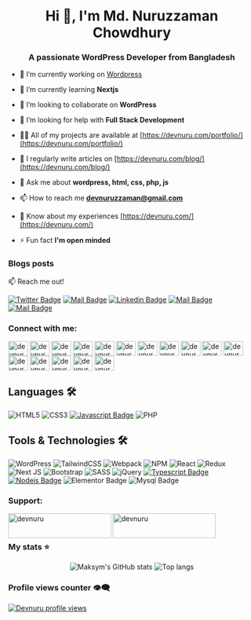 <h1 align="center">Hi 👋, I'm Md. Nuruzzaman Chowdhury</h1>
<h3 align="center">A passionate WordPress Developer from Bangladesh</h3>

- 🔭 I’m currently working on [Wordpress](https://github.com/WordPress/WordPress)

- 🌱 I’m currently learning **Nextjs**

- 👯 I’m looking to collaborate on **WordPress**

- 🤝 I’m looking for help with **Full Stack Development**

- 👨‍💻 All of my projects are available at [https://devnuru.com/portfolio/](https://devnuru.com/portfolio/)

- 📝 I regularly write articles on [https://devnuru.com/blog/](https://devnuru.com/blog/)

- 💬 Ask me about **wordpress, html, css, php, js**

- 📫 How to reach me **devnuruzzaman@gmail.com**

- 📄 Know about my experiences [https://devnuru.com/](https://devnuru.com/)

- ⚡ Fun fact **I'm open minded**

### Blogs posts
<!-- BLOG-POST-LIST:START -->
<!-- BLOG-POST-LIST:END -->


:mailbox: Reach me out!

[![Twitter Badge](https://img.shields.io/badge/-@devnuru-1ca0f1?style=flat&labelColor=1ca0f1&logo=twitter&logoColor=white&link=https://twitter.com/devnuru)](https://twitter.com/devnuru) 
[![Mail Badge](https://img.shields.io/badge/-Devnuru-e74c3c?style=flat&labelColor=e74c3c&logo=youtube&logoColor=white)](https://youtube.com/@devnuru?si=rYeYSkEaREqugOCt) 
[![Linkedin Badge](https://img.shields.io/badge/-Nuruzzaman_Chowdhury-0e76a8?style=flat&labelColor=0e76a8&logo=linkedin&logoColor=white)](https://www.linkedin.com/in/devnuru/) 
[![Mail Badge](https://img.shields.io/badge/-@Devnuru-e84393?style=flat&labelColor=e84393&logo=instagram&logoColor=white)](https://www.instagram.com/devnuru/) 
[![Mail Badge](https://img.shields.io/badge/-Devnuru-c0392b?style=flat&labelColor=c0392b&logo=gmail&logoColor=white)](mailto:haynuru@devnuru.com)

<h3 align="left">Connect with me:</h3>
<p align="left">
<a href="https://codepen.io/devnuru" target="blank"><img align="center" src="https://raw.githubusercontent.com/rahuldkjain/github-profile-readme-generator/master/src/images/icons/Social/codepen.svg" alt="devnuru" height="30" width="40" /></a>
<a href="https://dev.to/devnuru" target="blank"><img align="center" src="https://raw.githubusercontent.com/rahuldkjain/github-profile-readme-generator/master/src/images/icons/Social/devto.svg" alt="devnuru" height="30" width="40" /></a>
<a href="https://stackoverflow.com/users/devnuru" target="blank"><img align="center" src="https://raw.githubusercontent.com/rahuldkjain/github-profile-readme-generator/master/src/images/icons/Social/stack-overflow.svg" alt="devnuru" height="30" width="40" /></a>
<a href="https://codesandbox.com/devnuru" target="blank"><img align="center" src="https://raw.githubusercontent.com/rahuldkjain/github-profile-readme-generator/master/src/images/icons/Social/codesandbox.svg" alt="devnuru" height="30" width="40" /></a>
<a href="https://fb.com/devnuru" target="blank"><img align="center" src="https://raw.githubusercontent.com/rahuldkjain/github-profile-readme-generator/master/src/images/icons/Social/facebook.svg" alt="devnuru" height="30" width="40" /></a>
<a href="https://dribbble.com/devnuru" target="blank"><img align="center" src="https://raw.githubusercontent.com/rahuldkjain/github-profile-readme-generator/master/src/images/icons/Social/dribbble.svg" alt="devnuru" height="30" width="40" /></a>
<a href="https://www.behance.net/devnuru" target="blank"><img align="center" src="https://raw.githubusercontent.com/rahuldkjain/github-profile-readme-generator/master/src/images/icons/Social/behance.svg" alt="devnuru" height="30" width="40" /></a>
<a href="https://medium.com/devnuru" target="blank"><img align="center" src="https://raw.githubusercontent.com/rahuldkjain/github-profile-readme-generator/master/src/images/icons/Social/medium.svg" alt="devnuru" height="30" width="40" /></a>
<a href="https://www.codechef.com/users/devnuru" target="blank"><img align="center" src="https://cdn.jsdelivr.net/npm/simple-icons@3.1.0/icons/codechef.svg" alt="devnuru" height="30" width="40" /></a>
<a href="https://www.hackerrank.com/devnuru" target="blank"><img align="center" src="https://raw.githubusercontent.com/rahuldkjain/github-profile-readme-generator/master/src/images/icons/Social/hackerrank.svg" alt="devnuru" height="30" width="40" /></a>
<a href="https://codeforces.com/profile/devnuru" target="blank"><img align="center" src="https://raw.githubusercontent.com/rahuldkjain/github-profile-readme-generator/master/src/images/icons/Social/codeforces.svg" alt="devnuru" height="30" width="40" /></a>
<a href="https://www.leetcode.com/devnuru" target="blank"><img align="center" src="https://raw.githubusercontent.com/rahuldkjain/github-profile-readme-generator/master/src/images/icons/Social/leet-code.svg" alt="devnuru" height="30" width="40" /></a>
<a href="https://www.hackerearth.com/devnuru" target="blank"><img align="center" src="https://raw.githubusercontent.com/rahuldkjain/github-profile-readme-generator/master/src/images/icons/Social/hackerearth.svg" alt="devnuru" height="30" width="40" /></a>
<a href="https://auth.geeksforgeeks.org/user/devnuru" target="blank"><img align="center" src="https://raw.githubusercontent.com/rahuldkjain/github-profile-readme-generator/master/src/images/icons/Social/geeks-for-geeks.svg" alt="devnuru" height="30" width="40" /></a>
<a href="https://www.topcoder.com/members/devnuru" target="blank"><img align="center" src="https://raw.githubusercontent.com/rahuldkjain/github-profile-readme-generator/master/src/images/icons/Social/topcoder.svg" alt="devnuru" height="30" width="40" /></a>
<a href="https://discord.gg/devnuru#0011" target="blank"><img align="center" src="https://raw.githubusercontent.com/rahuldkjain/github-profile-readme-generator/master/src/images/icons/Social/discord.svg" alt="devnuru#0011" height="30" width="40" /></a>
</p>

 ## Languages 🛠️
 ![HTML5](https://img.shields.io/badge/html5-%23E34F26.svg?style=for-the-badge&logo=html5&logoColor=white)
 ![CSS3](https://img.shields.io/badge/css3-%231572B6.svg?style=for-the-badge&logo=css3&logoColor=white)
 [![Javascript Badge](https://img.shields.io/badge/-Javascript-F0DB4F?style=for-the-badge&labelColor=black&logo=javascript&logoColor=F0DB4F)](#)
 ![PHP](https://img.shields.io/badge/php-%23777BB4.svg?style=for-the-badge&logo=php&logoColor=white)


## Tools & Technologies 🛠️
 ![WordPress](https://img.shields.io/badge/WordPress-%23117AC9.svg?style=for-the-badge&logo=WordPress&logoColor=white)
 ![TailwindCSS](https://img.shields.io/badge/tailwindcss-%2338B2AC.svg?style=for-the-badge&logo=tailwind-css&logoColor=white)
 ![Webpack](https://img.shields.io/badge/webpack-%238DD6F9.svg?style=for-the-badge&logo=webpack&logoColor=black)
 ![NPM](https://img.shields.io/badge/NPM-%23CB3837.svg?style=for-the-badge&logo=npm&logoColor=white)
 ![React](https://img.shields.io/badge/react-%2320232a.svg?style=for-the-badge&logo=react&logoColor=%2361DAFB)
 ![Redux](https://img.shields.io/badge/redux-%23593d88.svg?style=for-the-badge&logo=redux&logoColor=white)
 ![Next JS](https://img.shields.io/badge/Next-black?style=for-the-badge&logo=next.js&logoColor=white)
 ![Bootstrap](https://img.shields.io/badge/bootstrap-%238511FA.svg?style=for-the-badge&logo=bootstrap&logoColor=white)
 ![SASS](https://img.shields.io/badge/SASS-hotpink.svg?style=for-the-badge&logo=SASS&logoColor=white)
 ![jQuery](https://img.shields.io/badge/jquery-%230769AD.svg?style=for-the-badge&logo=jquery&logoColor=white)
 [![Typescript Badge](https://img.shields.io/badge/-Typescript-007acc?style=for-the-badge&labelColor=black&logo=typescript&logoColor=007acc)](#) 
 [![Nodejs Badge](https://img.shields.io/badge/-Nodejs-3C873A?style=for-the-badge&labelColor=black&logo=node.js&logoColor=3C873A)](#)
 ![Elementor Badge](https://img.shields.io/badge/Elementor-black?style=for-the-badge&logo=Elementor&logoColor=%2392003B&labelColor=black&color=%2392003B)
 ![Mysql Badge](https://img.shields.io/badge/MySql-black?style=for-the-badge&logo=mysql&logoColor=white&labelColor=%234479A1)

<h3 align="left">Support:</h3>
<p><a href="https://www.buymeacoffee.com/devnuru"> <img align="left" src="https://cdn.buymeacoffee.com/buttons/v2/default-yellow.png" height="50" width="210" alt="devnuru" /></a><a href="https://ko-fi.com/devnuru"> <img align="left" src="https://cdn.ko-fi.com/cdn/kofi3.png?v=3" height="50" width="210" alt="devnuru" /></a></p><br><br>


### My stats ⭐

<div align="center">
<img alt="Maksym's GitHub stats" src="https://github-readme-stats.vercel.app/api?username=devnuru&show_icons=true&theme=transparent"/>
<img alt="Top langs" src="https://github-readme-stats.vercel.app/api/top-langs/?username=Devnuru&layout=compact&&langs_count=8"/>
</div>

### Profile views counter 👁️‍🗨️
[![Devnuru profile views](https://u8views.com/api/v1/github/profiles/7869344/views/day-week-month-total-count.svg)](https://u8views.com/github/devnuru)
